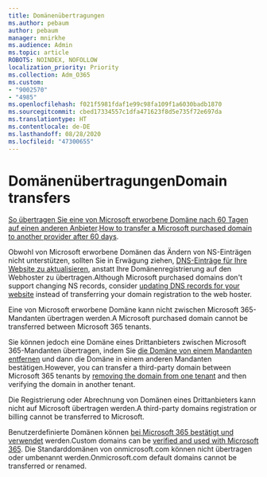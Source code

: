 ```yaml
---
title: Domänenübertragungen
ms.author: pebaum
author: pebaum
manager: mnirkhe
ms.audience: Admin
ms.topic: article
ROBOTS: NOINDEX, NOFOLLOW
localization_priority: Priority
ms.collection: Adm_O365
ms.custom:
- "9002570"
- "4985"
ms.openlocfilehash: f021f5981fdaf1e99c98fa109f1a6030badb1870
ms.sourcegitcommit: cbed17334557c1dfa471623f8d5e735f72e697da
ms.translationtype: HT
ms.contentlocale: de-DE
ms.lasthandoff: 08/28/2020
ms.locfileid: "47300655"
---
```

# <a name="domain-transfers"></a><span data-ttu-id="fbd0c-102">Domänenübertragungen</span><span class="sxs-lookup"><span data-stu-id="fbd0c-102">Domain transfers</span></span>

<span data-ttu-id="fbd0c-103">[So übertragen Sie eine von Microsoft erworbene Domäne nach 60 Tagen auf einen anderen Anbieter](https://docs.microsoft.com/microsoft-365/admin/get-help-with-domains/transfer-a-domain-from-microsoft-to-another-host).</span><span class="sxs-lookup"><span data-stu-id="fbd0c-103">[How to transfer a Microsoft purchased domain to another provider after 60 days](https://docs.microsoft.com/microsoft-365/admin/get-help-with-domains/transfer-a-domain-from-microsoft-to-another-host).</span></span>

<span data-ttu-id="fbd0c-104">Obwohl von Microsoft erworbene Domänen das Ändern von NS-Einträgen nicht unterstützen, sollten Sie in Erwägung ziehen, [DNS-Einträge für Ihre Website zu aktualisieren](https://docs.microsoft.com/microsoft-365/admin/dns/update-dns-records-to-retain-current-hosting-provider?view=o365-worldwide), anstatt Ihre Domänenregistrierung auf den Webhoster zu übertragen.</span><span class="sxs-lookup"><span data-stu-id="fbd0c-104">Although Microsoft purchased domains don't support changing NS records, consider [updating DNS records for your website](https://docs.microsoft.com/microsoft-365/admin/dns/update-dns-records-to-retain-current-hosting-provider?view=o365-worldwide) instead of transferring your domain registration to the web hoster.</span></span>

<span data-ttu-id="fbd0c-105">Eine von Microsoft erworbene Domäne kann nicht zwischen Microsoft 365-Mandanten übertragen werden.</span><span class="sxs-lookup"><span data-stu-id="fbd0c-105">A Microsoft purchased domain cannot be transferred between Microsoft 365 tenants.</span></span>

<span data-ttu-id="fbd0c-106">Sie können jedoch eine Domäne eines Drittanbieters zwischen Microsoft 365-Mandanten übertragen, indem Sie [die Domäne von einem Mandanten entfernen](https://docs.microsoft.com/microsoft-365/admin/get-help-with-domains/remove-a-domain?view=o365-worldwide) und dann die Domäne in einem anderen Mandanten bestätigen.</span><span class="sxs-lookup"><span data-stu-id="fbd0c-106">However, you can transfer a third-party domain between Microsoft 365 tenants by [removing the domain from one tenant](https://docs.microsoft.com/microsoft-365/admin/get-help-with-domains/remove-a-domain?view=o365-worldwide) and then verifying the domain in another tenant.</span></span>

<span data-ttu-id="fbd0c-107">Die Registrierung oder Abrechnung von Domänen eines Drittanbieters kann nicht auf Microsoft übertragen werden.</span><span class="sxs-lookup"><span data-stu-id="fbd0c-107">A third-party domains registration or billing cannot be transferred to Microsoft.</span></span>

<span data-ttu-id="fbd0c-108">Benutzerdefinierte Domänen können [bei Microsoft 365 bestätigt und verwendet](https://docs.microsoft.com/microsoft-365/admin/setup/add-domain?view=o365-worldwide) werden.</span><span class="sxs-lookup"><span data-stu-id="fbd0c-108">Custom domains can be  [verified and used with Microsoft 365](https://docs.microsoft.com/microsoft-365/admin/setup/add-domain?view=o365-worldwide).</span></span> <span data-ttu-id="fbd0c-109">Die Standarddomänen von onmicrosoft.com können nicht übertragen oder umbenannt werden.</span><span class="sxs-lookup"><span data-stu-id="fbd0c-109">Onmicrosoft.com default domains cannot be transferred or renamed.</span></span>
